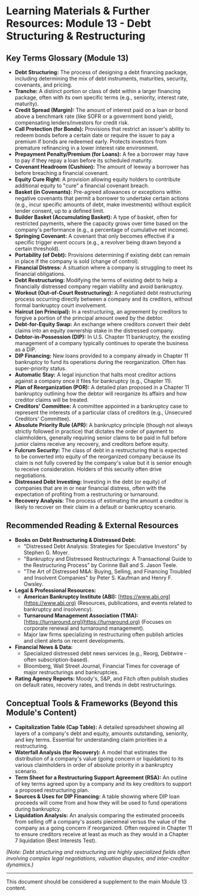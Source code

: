 # Learning Materials & Further Resources: Module 13 - Debt Structuring & Restructuring

## Key Terms Glossary (Module 13)

*   **Debt Structuring:** The process of designing a debt financing package, including determining the mix of debt instruments, maturities, security, covenants, and pricing.
*   **Tranche:** A distinct portion or class of debt within a larger financing package, often with its own specific terms (e.g., seniority, interest rate, maturity).
*   **Credit Spread (Margin):** The amount of interest paid on a loan or bond above a benchmark rate (like SOFR or a government bond yield), compensating lenders/investors for credit risk.
*   **Call Protection (for Bonds):** Provisions that restrict an issuer's ability to redeem bonds before a certain date or require the issuer to pay a premium if bonds are redeemed early. Protects investors from premature refinancing in a lower interest rate environment.
*   **Prepayment Penalty/Premium (for Loans):** A fee a borrower may have to pay if they repay a loan before its scheduled maturity.
*   **Covenant Headroom (Cushion):** The amount of leeway a borrower has before breaching a financial covenant.
*   **Equity Cure Right:** A provision allowing equity holders to contribute additional equity to "cure" a financial covenant breach.
*   **Basket (in Covenants):** Pre-agreed allowances or exceptions within negative covenants that permit a borrower to undertake certain actions (e.g., incur specific amounts of debt, make investments) without explicit lender consent, up to a defined limit.
*   **Builder Basket (Accumulating Basket):** A type of basket, often for restricted payments, where the capacity grows over time based on the company's performance (e.g., a percentage of cumulative net income).
*   **Springing Covenant:** A covenant that only becomes effective if a specific trigger event occurs (e.g., a revolver being drawn beyond a certain threshold).
*   **Portability (of Debt):** Provisions determining if existing debt can remain in place if the company is sold (change of control).
*   **Financial Distress:** A situation where a company is struggling to meet its financial obligations.
*   **Debt Restructuring:** Modifying the terms of existing debt to help a financially distressed company regain viability and avoid bankruptcy.
*   **Workout (Out-of-Court Restructuring):** A negotiated debt restructuring process occurring directly between a company and its creditors, without formal bankruptcy court involvement.
*   **Haircut (on Principal):** In a restructuring, an agreement by creditors to forgive a portion of the principal amount owed by the debtor.
*   **Debt-for-Equity Swap:** An exchange where creditors convert their debt claims into an equity ownership stake in the distressed company.
*   **Debtor-in-Possession (DIP):** In U.S. Chapter 11 bankruptcy, the existing management of a company typically continues to operate the business as a DIP.
*   **DIP Financing:** New loans provided to a company already in Chapter 11 bankruptcy to fund its operations during the reorganization. Often has super-priority status.
*   **Automatic Stay:** A legal injunction that halts most creditor actions against a company once it files for bankruptcy (e.g., Chapter 11).
*   **Plan of Reorganization (POR):** A detailed plan proposed in a Chapter 11 bankruptcy outlining how the debtor will reorganize its affairs and how creditor claims will be treated.
*   **Creditors' Committee:** A committee appointed in a bankruptcy case to represent the interests of a particular class of creditors (e.g., Unsecured Creditors' Committee).
*   **Absolute Priority Rule (APR):** A bankruptcy principle (though not always strictly followed in practice) that dictates the order of payment to claimholders, generally requiring senior claims to be paid in full before junior claims receive any recovery, and creditors before equity.
*   **Fulcrum Security:** The class of debt in a restructuring that is expected to be converted into equity of the reorganized company because its claim is not fully covered by the company's value but it is senior enough to receive consideration. Holders of this security often drive negotiations.
*   **Distressed Debt Investing:** Investing in the debt (or equity) of companies that are in or near financial distress, often with the expectation of profiting from a restructuring or turnaround.
*   **Recovery Analysis:** The process of estimating the amount a creditor is likely to recover on their claim in a default or bankruptcy scenario.

## Recommended Reading & External Resources

*   **Books on Debt Restructuring & Distressed Debt:**
    *   "Distressed Debt Analysis: Strategies for Speculative Investors" by Stephen G. Moyer.
    *   "Bankruptcy and Distressed Restructurings: A Transactional Guide to the Restructuring Process" by Corinne Ball and S. Jason Teele.
    *   "The Art of Distressed M&A: Buying, Selling, and Financing Troubled and Insolvent Companies" by Peter S. Kaufman and Henry F. Owsley.
*   **Legal & Professional Resources:**
    *   **American Bankruptcy Institute (ABI):** [https://www.abi.org](https://www.abi.org) (Resources, publications, and events related to bankruptcy and insolvency).
    *   **Turnaround Management Association (TMA):** [https://turnaround.org](https://turnaround.org) (Focuses on corporate renewal and turnaround management).
    *   Major law firms specializing in restructuring often publish articles and client alerts on recent developments.
*   **Financial News & Data:**
    *   Specialized distressed debt news services (e.g., Reorg, Debtwire - often subscription-based).
    *   Bloomberg, Wall Street Journal, Financial Times for coverage of major restructurings and bankruptcies.
*   **Rating Agency Reports:** Moody's, S&P, and Fitch often publish studies on default rates, recovery rates, and trends in debt restructurings.

## Conceptual Tools & Frameworks (Beyond this Module's Content)

*   **Capitalization Table (Cap Table):** A detailed spreadsheet showing all layers of a company's debt and equity, amounts outstanding, seniority, and key terms. Essential for understanding claim priorities in a restructuring.
*   **Waterfall Analysis (for Recovery):** A model that estimates the distribution of a company's value (going concern or liquidation) to its various claimholders in order of absolute priority in a bankruptcy scenario.
*   **Term Sheet for a Restructuring Support Agreement (RSA):** An outline of key terms agreed upon by a company and its key creditors to support a proposed restructuring plan.
*   **Sources & Uses for DIP Financing:** A table showing where DIP loan proceeds will come from and how they will be used to fund operations during bankruptcy.
*   **Liquidation Analysis:** An analysis comparing the estimated proceeds from selling off a company's assets piecemeal versus the value of the company as a going concern if reorganized. Often required in Chapter 11 to ensure creditors receive at least as much as they would in a Chapter 7 liquidation (Best Interests Test).

*(Note: Debt structuring and restructuring are highly specialized fields often involving complex legal negotiations, valuation disputes, and inter-creditor dynamics.)*

---
This document should be considered a supplement to the main Module 13 content.
